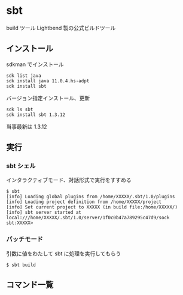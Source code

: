 # sbt
build ツール
Lightbend 製の公式ビルドツール

## インストール

sdkman でインストール
```
sdk list java
sdk install java 11.0.4.hs-adpt
sdk install sbt
```

バージョン指定インストール、更新
```
sdk ls sbt
sdk install sbt 1.3.12
```
当事最新は 1.3.12

## 実行

### sbt シェル
インタラクティブモード、対話形式で実行をすすめる
```
$ sbt
[info] Loading global plugins from /home/XXXXX/.sbt/1.0/plugins
[info] Loading project definition from /home/XXXXX/project
[info] Set current project to XXXXX (in build file:/home/XXXXX/)
[info] sbt server started at local:///home/XXXXX/.sbt/1.0/server/1f0c0b47a789295c47d9/sock
sbt:XXXXX>
```

### バッチモード
引数に値をわたして sbt に処理を実行してもらう
```
$ sbt build
```

## コマンド一覧
